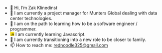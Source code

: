 - 👋 Hi, I’m Zak Klinedinst
- 👀 I am currently a project manager for Munters Global dealing with data center technologies.
- 💾 I am on the path to learning how to be a software engineer / programmer.
- <img src=https://raw.githubusercontent.com/edent/SuperTinyIcons/d2d4dadd66db9b3ff0cd9297e2c77f44c0e0808e/images/svg/javascript.svg alt='js logo' width='13'> I am currently learning Javascript. 
- 🌱 I am currently transitioning into a new role to be closer to family.
- 📫 How to reach me: rednoodle325@gmail.com

<!---
RedNoodle325/RedNoodle325 is a ✨ special ✨ repository because its `README.md` (this file) appears on your GitHub profile.
You can click the Preview link to take a look at your changes.
--->

